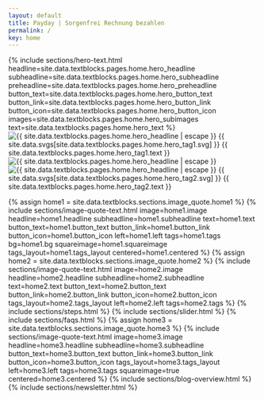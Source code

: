 ```yaml
---
layout: default
title: Payday | Sorgenfrei Rechnung bezahlen
permalink: /
key: home
---
```


<div class="px-4 pt-32 lg:pt-44 mb-12 md:mb-0">
  <div class="flex flex-col lg:flex-row items-center gap-8 max-w-7xl mx-auto h-full">
        <!-- Text Content -->
        {% include sections/hero-text.html 
          headline=site.data.textblocks.pages.home.hero_headline
          subheadline=site.data.textblocks.pages.home.hero_subheadline
          preheadline=site.data.textblocks.pages.home.hero_preheadline
          button_text=site.data.textblocks.pages.home.hero_button_text
          button_link=site.data.textblocks.pages.home.hero_button_link
          button_icon=site.data.textblocks.pages.home.hero_button_icon
          images=site.data.textblocks.pages.home.hero_subimages
          text=site.data.textblocks.pages.home.hero_text
          %}
        <!-- Image -->
        <div class="w-full lg:w-1/2 flex justify-end relative items-center">
          <div class="relative flex-1">
            <img src="{{ site.data.textblocks.pages.home.hero_image1 | relative_url }}" alt="{{ site.data.textblocks.pages.home.hero_headline | escape }}"
                class="max-h-128 object-contain w-full opacity-0 animate-fadein-400">
            <span
                    class="flex items-center px-4 py-2 rounded-full text-sm lg:text-xl w-fit border-12 border-white {{ site.data.textblocks.pages.home.hero_tag1.color }} absolute -bottom-8 -right-1 opacity-0 animate-fadedown-800">
                        <span class="w-5 h-5 mr-2 inline-block align-middle {{ site.data.textblocks.pages.home.hero_tag1.svg_color }}">
                            {{ site.data.svgs[site.data.textblocks.pages.home.hero_tag1.svg] }}
                        </span>
                    <span>{{ site.data.textblocks.pages.home.hero_tag1.text }}</span>
                </span>
          </div>
          <div class="relative flex-1">
            <img src="{{ site.data.textblocks.pages.home.hero_image2 | relative_url }}" alt="{{ site.data.textblocks.pages.home.hero_headline | escape }}"
              class="max-h-128 object-contain w-full  opacity-0 animate-fadein-500">
            <img src="{{ site.data.textblocks.pages.home.hero_image3 | relative_url }}" alt="{{ site.data.textblocks.pages.home.hero_headline | escape }}"
              class="max-h-128 object-contain w-full opacity-0 animate-fadein-600 pl-5">
              <span
                    class="flex items-center px-4 py-2 rounded-full text-sm lg:text-xl w-fit border-12 border-white {{ site.data.textblocks.pages.home.hero_tag2.color }} absolute -bottom-8 -left-4 opacity-0 animate-fadein-800">
                        <span class="w-5 h-5 mr-2 inline-block align-middle {{ site.data.textblocks.pages.home.hero_tag2.svg_color }}">
                            {{ site.data.svgs[site.data.textblocks.pages.home.hero_tag2.svg] }}
                        </span>
                    <span>{{ site.data.textblocks.pages.home.hero_tag2.text }}</span>
                </span>
          </div>
        </div>
    </div>
  </div>

  {% assign home1 = site.data.textblocks.sections.image_quote.home1 %}
  {% include sections/image-quote-text.html
    image=home1.image
    headline=home1.headline
    subheadline=home1.subheadline
    text=home1.text
    button_text=home1.button_text
    button_link=home1.button_link
    button_icon=home1.button_icon
    left=home1.left
    tags=home1.tags
    bg=home1.bg
    squareimage=home1.squareimage
    tags_layout=home1.tags_layout
    centered=home1.centered
  %}
   {% assign home2 = site.data.textblocks.sections.image_quote.home2 %}
  {% include sections/image-quote-text.html
    image=home2.image
    headline=home2.headline
    subheadline=home2.subheadline
    text=home2.text
    button_text=home2.button_text
    button_link=home2.button_link
    button_icon=home2.button_icon
    tags_layout=home2.tags_layout
    left=home2.left
    tags=home2.tags
  %}
  {% include sections/steps.html %}
  {% include sections/slider.html %}
  {% include sections/faqs.html %}
  {% assign home3 = site.data.textblocks.sections.image_quote.home3 %}
  {% include sections/image-quote-text.html
    image=home3.image
    headline=home3.headline
    subheadline=home3.subheadline
    button_text=home3.button_text
    button_link=home3.button_link
    button_icon=home3.button_icon
    tags_layout=home3.tags_layout
    left=home3.left
    tags=home3.tags
    squareimage=true
    centered=home3.centered
  %}
  {% include sections/blog-overview.html %}
  {% include sections/newsletter.html %}